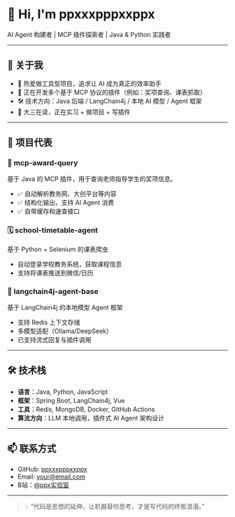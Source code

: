 # 👋 Hi, I'm ppxxxpppxxppx

AI Agent 构建者 | MCP 插件探索者 | Java & Python 实践者

---

## 🧠 关于我

- 🎯 热爱做工具型项目，追求让 AI 成为真正的效率助手
- 🧩 正在开发多个基于 MCP 协议的插件（例如：奖项查询、课表抓取）
- 🛠 技术方向：Java 后端 / LangChain4j / 本地 AI 模型 / Agent 框架
- 📍 大三在读，正在实习 + 做项目 + 写插件

---

## 🚧 项目代表

### 🧠 mcp-award-query
基于 Java 的 MCP 插件，用于查询老师指导学生的奖项信息。
- ✅ 自动解析教务网、大创平台等内容
- ✅ 结构化输出，支持 AI Agent 消费
- ✅ 自带缓存和速查接口

### 🗓️ school-timetable-agent
基于 Python + Selenium 的课表爬虫
- 自动登录学校教务系统，获取课程信息
- 支持将课表推送到微信/日历

### 🤖 langchain4j-agent-base
基于 LangChain4j 的本地模型 Agent 框架
- 支持 Redis 上下文存储
- 多模型适配（Ollama/DeepSeek）
- 已支持流式回复与插件调用

---

## 🛠 技术栈

- **语言**：Java, Python, JavaScript
- **框架**：Spring Boot, LangChain4j, Vue
- **工具**：Redis, MongoDB, Docker, GitHub Actions
- **算法方向**：LLM 本地调用，插件式 AI Agent 架构设计

---

## 📫 联系方式

- GitHub: [ppxxxpppxxppx](https://github.com/ppxxxpppxxppx)
- Email: your@email.com
- B站：[@ppx实验室](https://space.bilibili.com/你的ID)

---

> 💡 “代码是思想的延伸，让机器替你思考，才是写代码的终极浪漫。”
